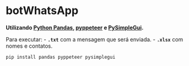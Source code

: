 # botWhatsApp

**Utilizando [Python Pandas](https://pandas.pydata.org/), [pyppeteer](https://github.com/pyppeteer/pyppeteer) e [PySimpleGui](https://pysimplegui.readthedocs.io/en/latest/).**

Para executar: 
    - **`.txt`** com a mensagem que será enviada.
    - **`.xlsx`** com nomes e contatos.

```
pip install pandas pyppeteer pysimplegui
```